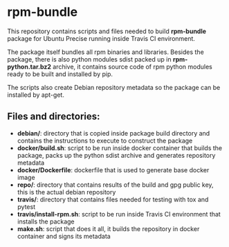 # rpm-bundle

This repository contains scripts and files needed to build **rpm-bundle**
package for Ubuntu Precise running inside Travis CI environment.

The package itself bundles all rpm binaries and libraries. Besides the package,
there is also python modules sdist packed up in **rpm-python.tar.bz2** archive,
it contains source code of rpm python modules ready to be built and installed
by pip.

The scripts also create Debian repository metadata so the package can be
installed by apt-get.

## Files and directories:

- **debian/**:
    directory that is copied inside package build directory and contains
    the instructions to execute to construct the package
- **docker/build.sh**:
    script to be run inside docker container that builds the package,
    packs up the python sdist archive and generates repository metadata
- **docker/Dockerfile**:
    dockerfile that is used to generate base docker image 
- **repo/**:
    directory that contains results of the build and gpg public key,
    this is the actual debian repository
- **travis/**:
    directory that contains files needed for testing with tox and pytest
- **travis/install-rpm.sh**:
    script to be run inside Travis CI environment that installs the package
- **make.sh**:
    script that does it all, it builds the repository in docker container
    and signs its metadata
